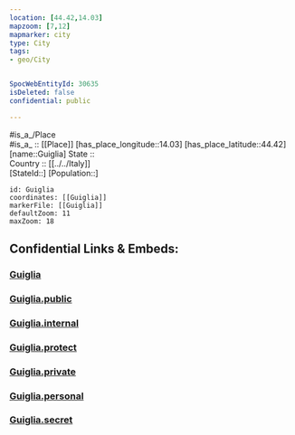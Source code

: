 ```yaml
---
location: [44.42,14.03] 
mapzoom: [7,12] 
mapmarker: city 
type: City
tags:
- geo/City


SpocWebEntityId: 30635
isDeleted: false
confidential: public

---
```

#is_a_/Place  
#is_a_ :: [[Place]] 
[has_place_longitude::14.03] 
[has_place_latitude::44.42] 
[name::Guiglia] 
State ::  
Country :: [[../../Italy]]  
[StateId::] 
[Population::] 



```leaflet
id: Guiglia
coordinates: [[Guiglia]] 
markerFile: [[Guiglia]] 
defaultZoom: 11 
maxZoom: 18
```


## Confidential Links & Embeds: 

### [Guiglia](/_Standards/Earth/Continent/Europe/Europe~South/Italy/City/Guiglia.md) 

### [Guiglia.public](/_public/Earth/Continent/Europe/Europe~South/Italy/City/Guiglia.public.md) 

### [Guiglia.internal](/_internal/Earth/Continent/Europe/Europe~South/Italy/City/Guiglia.internal.md) 

### [Guiglia.protect](/_protect/Earth/Continent/Europe/Europe~South/Italy/City/Guiglia.protect.md) 

### [Guiglia.private](/_private/Earth/Continent/Europe/Europe~South/Italy/City/Guiglia.private.md) 

### [Guiglia.personal](/_personal/Earth/Continent/Europe/Europe~South/Italy/City/Guiglia.personal.md) 

### [Guiglia.secret](/_secret/Earth/Continent/Europe/Europe~South/Italy/City/Guiglia.secret.md)


